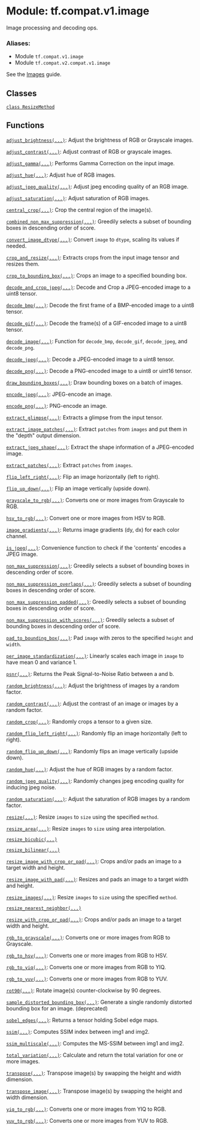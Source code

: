 <div itemscope itemtype="http://developers.google.com/ReferenceObject">
<meta itemprop="name" content="tf.compat.v1.image" />
<meta itemprop="path" content="Stable" />
</div>

# Module: tf.compat.v1.image

Image processing and decoding ops.

### Aliases:

* Module `tf.compat.v1.image`
* Module `tf.compat.v2.compat.v1.image`

<!-- Placeholder for "Used in" -->

See the [Images](https://tensorflow.org/api_guides/python/image) guide.

## Classes

[`class ResizeMethod`](../../../tf/image/ResizeMethod.md)

## Functions

[`adjust_brightness(...)`](../../../tf/image/adjust_brightness.md): Adjust the brightness of RGB or Grayscale images.

[`adjust_contrast(...)`](../../../tf/image/adjust_contrast.md): Adjust contrast of RGB or grayscale images.

[`adjust_gamma(...)`](../../../tf/image/adjust_gamma.md): Performs Gamma Correction on the input image.

[`adjust_hue(...)`](../../../tf/image/adjust_hue.md): Adjust hue of RGB images.

[`adjust_jpeg_quality(...)`](../../../tf/image/adjust_jpeg_quality.md): Adjust jpeg encoding quality of an RGB image.

[`adjust_saturation(...)`](../../../tf/image/adjust_saturation.md): Adjust saturation of RGB images.

[`central_crop(...)`](../../../tf/image/central_crop.md): Crop the central region of the image(s).

[`combined_non_max_suppression(...)`](../../../tf/image/combined_non_max_suppression.md): Greedily selects a subset of bounding boxes in descending order of score.

[`convert_image_dtype(...)`](../../../tf/image/convert_image_dtype.md): Convert `image` to `dtype`, scaling its values if needed.

[`crop_and_resize(...)`](../../../tf/image/crop_and_resize.md): Extracts crops from the input image tensor and resizes them.

[`crop_to_bounding_box(...)`](../../../tf/image/crop_to_bounding_box.md): Crops an image to a specified bounding box.

[`decode_and_crop_jpeg(...)`](../../../tf/io/decode_and_crop_jpeg.md): Decode and Crop a JPEG-encoded image to a uint8 tensor.

[`decode_bmp(...)`](../../../tf/io/decode_bmp.md): Decode the first frame of a BMP-encoded image to a uint8 tensor.

[`decode_gif(...)`](../../../tf/io/decode_gif.md): Decode the frame(s) of a GIF-encoded image to a uint8 tensor.

[`decode_image(...)`](../../../tf/io/decode_image.md): Function for `decode_bmp`, `decode_gif`, `decode_jpeg`, and `decode_png`.

[`decode_jpeg(...)`](../../../tf/io/decode_jpeg.md): Decode a JPEG-encoded image to a uint8 tensor.

[`decode_png(...)`](../../../tf/io/decode_png.md): Decode a PNG-encoded image to a uint8 or uint16 tensor.

[`draw_bounding_boxes(...)`](../../../tf/image/draw_bounding_boxes.md): Draw bounding boxes on a batch of images.

[`encode_jpeg(...)`](../../../tf/io/encode_jpeg.md): JPEG-encode an image.

[`encode_png(...)`](../../../tf/image/encode_png.md): PNG-encode an image.

[`extract_glimpse(...)`](../../../tf/image/extract_glimpse.md): Extracts a glimpse from the input tensor.

[`extract_image_patches(...)`](../../../tf/image/extract_image_patches.md): Extract `patches` from `images` and put them in the "depth" output dimension.

[`extract_jpeg_shape(...)`](../../../tf/io/extract_jpeg_shape.md): Extract the shape information of a JPEG-encoded image.

[`extract_patches(...)`](../../../tf/image/extract_patches.md): Extract `patches` from `images`.

[`flip_left_right(...)`](../../../tf/image/flip_left_right.md): Flip an image horizontally (left to right).

[`flip_up_down(...)`](../../../tf/image/flip_up_down.md): Flip an image vertically (upside down).

[`grayscale_to_rgb(...)`](../../../tf/image/grayscale_to_rgb.md): Converts one or more images from Grayscale to RGB.

[`hsv_to_rgb(...)`](../../../tf/image/hsv_to_rgb.md): Convert one or more images from HSV to RGB.

[`image_gradients(...)`](../../../tf/image/image_gradients.md): Returns image gradients (dy, dx) for each color channel.

[`is_jpeg(...)`](../../../tf/io/is_jpeg.md): Convenience function to check if the 'contents' encodes a JPEG image.

[`non_max_suppression(...)`](../../../tf/image/non_max_suppression.md): Greedily selects a subset of bounding boxes in descending order of score.

[`non_max_suppression_overlaps(...)`](../../../tf/image/non_max_suppression_overlaps.md): Greedily selects a subset of bounding boxes in descending order of score.

[`non_max_suppression_padded(...)`](../../../tf/image/non_max_suppression_padded.md): Greedily selects a subset of bounding boxes in descending order of score.

[`non_max_suppression_with_scores(...)`](../../../tf/image/non_max_suppression_with_scores.md): Greedily selects a subset of bounding boxes in descending order of score.

[`pad_to_bounding_box(...)`](../../../tf/image/pad_to_bounding_box.md): Pad `image` with zeros to the specified `height` and `width`.

[`per_image_standardization(...)`](../../../tf/image/per_image_standardization.md): Linearly scales each image in `image` to have mean 0 and variance 1.

[`psnr(...)`](../../../tf/image/psnr.md): Returns the Peak Signal-to-Noise Ratio between a and b.

[`random_brightness(...)`](../../../tf/image/random_brightness.md): Adjust the brightness of images by a random factor.

[`random_contrast(...)`](../../../tf/image/random_contrast.md): Adjust the contrast of an image or images by a random factor.

[`random_crop(...)`](../../../tf/image/random_crop.md): Randomly crops a tensor to a given size.

[`random_flip_left_right(...)`](../../../tf/image/random_flip_left_right.md): Randomly flip an image horizontally (left to right).

[`random_flip_up_down(...)`](../../../tf/image/random_flip_up_down.md): Randomly flips an image vertically (upside down).

[`random_hue(...)`](../../../tf/image/random_hue.md): Adjust the hue of RGB images by a random factor.

[`random_jpeg_quality(...)`](../../../tf/image/random_jpeg_quality.md): Randomly changes jpeg encoding quality for inducing jpeg noise.

[`random_saturation(...)`](../../../tf/image/random_saturation.md): Adjust the saturation of RGB images by a random factor.

[`resize(...)`](../../../tf/image/resize_images.md): Resize `images` to `size` using the specified `method`.

[`resize_area(...)`](../../../tf/image/resize_area.md): Resize `images` to `size` using area interpolation.

[`resize_bicubic(...)`](../../../tf/image/resize_bicubic.md)

[`resize_bilinear(...)`](../../../tf/image/resize_bilinear.md)

[`resize_image_with_crop_or_pad(...)`](../../../tf/image/resize_with_crop_or_pad.md): Crops and/or pads an image to a target width and height.

[`resize_image_with_pad(...)`](../../../tf/image/resize_image_with_pad.md): Resizes and pads an image to a target width and height.

[`resize_images(...)`](../../../tf/image/resize_images.md): Resize `images` to `size` using the specified `method`.

[`resize_nearest_neighbor(...)`](../../../tf/image/resize_nearest_neighbor.md)

[`resize_with_crop_or_pad(...)`](../../../tf/image/resize_with_crop_or_pad.md): Crops and/or pads an image to a target width and height.

[`rgb_to_grayscale(...)`](../../../tf/image/rgb_to_grayscale.md): Converts one or more images from RGB to Grayscale.

[`rgb_to_hsv(...)`](../../../tf/image/rgb_to_hsv.md): Converts one or more images from RGB to HSV.

[`rgb_to_yiq(...)`](../../../tf/image/rgb_to_yiq.md): Converts one or more images from RGB to YIQ.

[`rgb_to_yuv(...)`](../../../tf/image/rgb_to_yuv.md): Converts one or more images from RGB to YUV.

[`rot90(...)`](../../../tf/image/rot90.md): Rotate image(s) counter-clockwise by 90 degrees.

[`sample_distorted_bounding_box(...)`](../../../tf/image/sample_distorted_bounding_box.md): Generate a single randomly distorted bounding box for an image. (deprecated)

[`sobel_edges(...)`](../../../tf/image/sobel_edges.md): Returns a tensor holding Sobel edge maps.

[`ssim(...)`](../../../tf/image/ssim.md): Computes SSIM index between img1 and img2.

[`ssim_multiscale(...)`](../../../tf/image/ssim_multiscale.md): Computes the MS-SSIM between img1 and img2.

[`total_variation(...)`](../../../tf/image/total_variation.md): Calculate and return the total variation for one or more images.

[`transpose(...)`](../../../tf/image/transpose.md): Transpose image(s) by swapping the height and width dimension.

[`transpose_image(...)`](../../../tf/image/transpose.md): Transpose image(s) by swapping the height and width dimension.

[`yiq_to_rgb(...)`](../../../tf/image/yiq_to_rgb.md): Converts one or more images from YIQ to RGB.

[`yuv_to_rgb(...)`](../../../tf/image/yuv_to_rgb.md): Converts one or more images from YUV to RGB.

